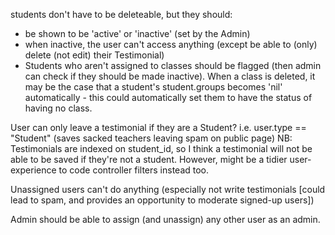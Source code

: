 students don't have to be deleteable, but they should:
- be shown to be 'active' or 'inactive' (set by the Admin)
- when inactive, the user can't access anything (except be able to (only) delete (not edit) their Testimonial)
- Students who aren't assigned to classes should be flagged (then admin can check if they should be made inactive). When a class is deleted, it may be the case that a student's student.groups becomes 'nil' automatically - this could automatically set them to have the status of having no class.

User can only leave a testimonial if they are a Student? i.e. user.type == "Student" (saves sacked teachers leaving spam on public page)
NB: Testimonials are indexed on student_id, so I think a testimonial will not be able to be saved if they're not a student. However, might be a tidier user-experience to code controller filters instead too.

Unassigned users can't do anything (especially not write testimonials [could lead to spam, and provides an opportunity to moderate signed-up users])

Admin should be able to assign (and unassign) any other user as an admin.